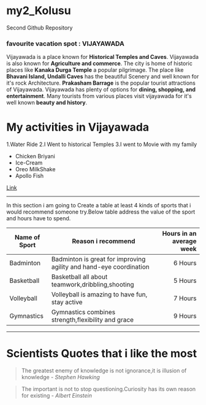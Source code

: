 # my2_Kolusu
Second Github Repository
### favourite vacation spot : VIJAYAWADA
Vijayawada is a place known for **Historical Temples and Caves**. Vijayawada is also known for **Agriculture and commerce**. The city is home of historic places like **Kanaka Durga Temple** a popular pilgrimage. The place like **Bhavani Island, Undalli Caves** has the beautiful Scenery and well known for it's rock Architecture. **Prakasham Barrage** is the popular tourist attractions of Vijayawada. Vijayawada has plenty of options for **dining, shopping, and entertainment**. Many tourists from various places visit vijayawada for it's well known **beauty and history**.

# My activities in Vijayawada
1.Water Ride 
2.I Went to historical Temples 
3.I went to Movie with my family 

* Chicken Briyani 
* Ice-Cream
* Oreo MilkShake 
* Apollo Fish

[Link](MyStats.md)
******
In this section i am  going to Create a table at least 4 kinds of sports that i would recommend someone try.Below table address the value of the sport and hours have to spend.

| Name of Sport|Reason i recommend |Hours in an average week |
|-----|-----|-----:|
| Badminton | Badminton is great for improving agility and hand-eye coordination | 6 Hours |
| Basketball | Basketball all about teamwork,dribbling,shooting | 5 Hours |
| Volleyball | Volleyball is amazing  to have fun, stay active | 7 Hours |
| Gymnastics | Gymnastics combines strength,flexibility and grace | 9 Hours |
******
# Scientists Quotes that i like the most 
 > The greatest enemy of knowledge is not ignorance,it is illusion of knowledge - *Stephen Hawking*
 
 > The important is not to stop questioning.Curiosity has its own reason for existing - *Albert Einstein*

